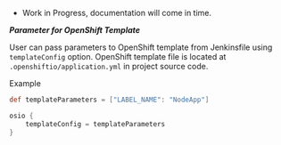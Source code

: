 * Work in Progress, documentation will come in time.


***Parameter for OpenShift Template***

User can pass parameters to OpenShift template from Jenkinsfile using `templateConfig` option.
OpenShift template file is located at `.openshiftio/application.yml` in project source code.

Example

```groovy
def templateParameters = ["LABEL_NAME": "NodeApp"]

osio {
    templateConfig = templateParameters
}

```

